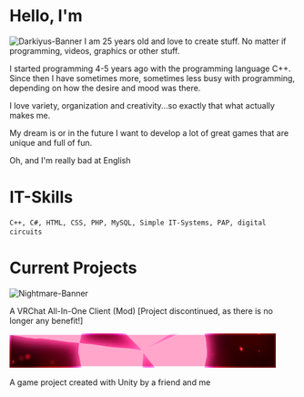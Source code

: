 # Hello, I'm 
<img src="/Darkiyus-Banner.gif" alt="Darkiyus-Banner"> 
I am 25 years old and love to create stuff.
No matter if programming, videos, graphics or other stuff.

I started programming 4-5 years ago with the programming language C++.
Since then I have sometimes more, sometimes less busy with programming, depending on how the desire and mood was there.

I love variety, organization and creativity...so exactly that what actually makes me.

My dream is or in the future I want to develop a lot of great games that are unique and full of fun.

Oh, and I'm really bad at English

# IT-Skills
    C++, C#, HTML, CSS, PHP, MySQL, Simple IT-Systems, PAP, digital circuits


# Current Projects

<img src="/Nightmare_Banner.gif" alt="Nightmare-Banner">

A VRChat All-In-One Client (Mod) [Project discontinued, as there is no longer any benefit!]
   
<img src="/Project-ZZZombie.gif" alt="ZZZombie Banner">

A game project created with Unity by a friend and me
    
